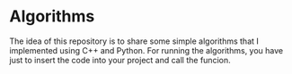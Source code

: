 # Algorithms
The idea of this repository is to share some simple algorithms that I implemented using C++ and Python. For running the algorithms, you have just to insert the code into your project and call the funcion.
